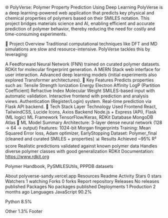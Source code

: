 🌐 PolyVerse: Polymer Property Prediction Using Deep Learning
PolyVerse is a deep learning-powered web application that predicts key physical and chemical properties of polymers based on their SMILES notation. This project bridges materials science and AI, enabling efficient and accurate prediction of polymer behavior, thereby reducing the need for costly and time-consuming experiments.

🧠 Project Overview
Traditional computational techniques like DFT and MD simulations are slow and resource-intensive. PolyVerse tackles this by leveraging:

A Feedforward Neural Network (FNN) trained on curated polymer datasets.
RDKit for molecular fingerprint generation.
A MERN Stack web interface for user interaction.
Advanced deep learning models (initial experiments also explored Transformer architectures).
📌 Key Features
Predicts properties such as:
Tensile Strength
Ionization Energy
Electron Affinity
LogP (Partition Coefficient)
Refractive Index
Molecular Weight
SMILES-based input with automatic validation.
Interactive frontend with prediction and analysis views.
Authentication (Register/Login) system.
Real-time prediction via Flask API backend.
🧪 Tech Stack
Layer	Technology Used
Frontend	React, TailwindCSS, Lucide Icons, Axios
Backend	Node.js + Express (API), Flask (ML logic)
ML Framework	TensorFlow/Keras, RDKit
Database	MongoDB Atlas
🔬 ML Model Summary
Architecture: 3-layer dense neural network (128 → 64 → output)
Features: 1024-bit Morgan fingerprints
Training: Mean Squared Error loss, Adam optimizer, EarlyStopping
Dataset: Polymer_final (cleaned and curated SMILES + properties)
📊 Results
Achieved ~95% R² score
Realistic predictions validated against known polymer data
Handles diverse polymer classes with good generalization
RDKit Documentation: https://www.rdkit.org

Polymer Handbook, PySMILESUtils, PPPDB datasets

About
polyverse-sandy.vercel.app
Resources
 Readme
 Activity
Stars
 0 stars
Watchers
 1 watching
Forks
 0 forks
Report repository
Releases
No releases published
Packages
No packages published
Deployments
1
 Production 2 months ago
Languages
JavaScript
90.2%
 
Python
8.5%
 
Other
1.3%
Footer
